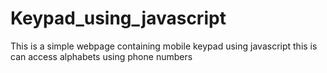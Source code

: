 # Keypad_using_javascript
This is a simple webpage containing mobile keypad using javascript
this is can access alphabets using phone numbers

